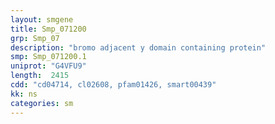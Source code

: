 ```yaml
---
layout: smgene
title: Smp_071200
grp: Smp_07
description: "bromo adjacent y domain containing protein"
smp: Smp_071200.1
uniprot: "G4VFU9"
length:  2415
cdd: "cd04714, cl02608, pfam01426, smart00439"
kk: ns
categories: sm
---
```

